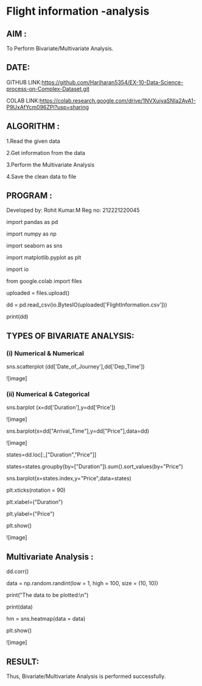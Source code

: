 # Flight information -analysis

## AIM :

To Perform Bivariate/Multivariate Analysis.

## DATE:

GITHUB LINK:https://github.com/Hariharan5354/EX-10-Data-Science-process-on-Complex-Dataset.git

COLAB LINK:https://colab.research.google.com/drive/1NVXuiyaSNIa2AyA1-P9UxAfYcm096ZPl?usp=sharing

## ALGORITHM :

1.Read the given data

2.Get information from the data

3.Perform the Multivariate Analysis

4.Save the clean data to file

## PROGRAM :

Developed by: Rohit Kumar.M
Reg no: 212221220045

import pandas as pd

import numpy as np

import seaborn as sns

import matplotlib.pyplot as plt

import io

from google.colab import files

uploaded = files.upload()

dd = pd.read_csv(io.BytesIO(uploaded['FlightInformation.csv']))

print(dd)

## TYPES OF BIVARIATE ANALYSIS:

### (i) Numerical & Numerical

sns.scatterplot (dd['Date_of_Journey'],dd['Dep_Time'])

![image]

### (ii) Numerical & Categorical

sns.barplot (x=dd['Duration'],y=dd['Price'])

![image]

sns.barplot(x=dd["Arrival_Time"],y=dd["Price"],data=dd)

![image]

states=dd.loc[:,["Duration","Price"]]

states=states.groupby(by=["Duration"]).sum().sort_values(by="Price")

sns.barplot(x=states.index,y="Price",data=states)

plt.xticks(rotation = 90)

plt.xlabel=("Duration")

plt.ylabel=("Price")

plt.show()

![image]

## Multivariate Analysis :

dd.corr()

data = np.random.randint(low = 1, high = 100, size = (10, 10))

print("The data to be plotted:\n")

print(data)

hm = sns.heatmap(data = data)

plt.show()

![image]

## RESULT:

Thus, Bivariate/Multivariate Analysis is performed successfully.
